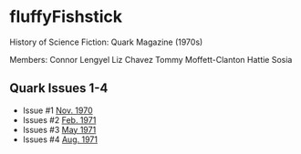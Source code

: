 # fluffyFishstick
History of Science Fiction: Quark Magazine (1970s)

Members: 
    Connor Lengyel
    Liz Chavez
    Tommy Moffett-Clanton
    Hattie Sosia

## Quark Issues 1-4
* Issue #1 [Nov. 1970](https://s3.us-west-1.wasabisys.com/luminist/SF/QK_1970_11.pdf)
* Issues #2 [Feb. 1971](https://s3.us-west-1.wasabisys.com/luminist/SF/QK_1971_02.pdf)
* Issues #3 [May 1971](https://s3.us-west-1.wasabisys.com/luminist/SF/QK_1971_05.pdf)
* Issues #4 [Aug. 1971](https://s3.us-west-1.wasabisys.com/luminist/SF/QK_1971_08.pdf)
